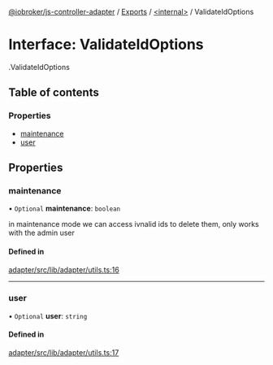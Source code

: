 [@iobroker/js-controller-adapter](../README.md) / [Exports](../modules.md) / [<internal\>](../modules/internal_.md) / ValidateIdOptions

# Interface: ValidateIdOptions

[<internal>](../modules/internal_.md).ValidateIdOptions

## Table of contents

### Properties

- [maintenance](internal_.ValidateIdOptions.md#maintenance)
- [user](internal_.ValidateIdOptions.md#user)

## Properties

### maintenance

• `Optional` **maintenance**: `boolean`

in maintenance mode we can access ivnalid ids to delete them, only works with the admin user

#### Defined in

[adapter/src/lib/adapter/utils.ts:16](https://github.com/ioBroker/ioBroker.js-controller/blob/c7ef56a8/packages/adapter/src/lib/adapter/utils.ts#L16)

___

### user

• `Optional` **user**: `string`

#### Defined in

[adapter/src/lib/adapter/utils.ts:17](https://github.com/ioBroker/ioBroker.js-controller/blob/c7ef56a8/packages/adapter/src/lib/adapter/utils.ts#L17)
